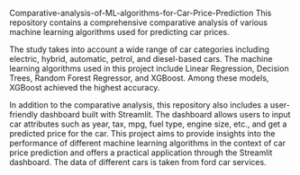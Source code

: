  Comparative-analysis-of-ML-algorithms-for-Car-Price-Prediction
 This repository contains a comprehensive comparative analysis of various machine learning algorithms used for predicting car prices. 

The study takes into account a wide range of car categories including electric, hybrid, automatic, petrol, and diesel-based cars. The machine learning algorithms used in this project include Linear Regression, Decision Trees, Random Forest Regressor, and XGBoost. 
Among these models, XGBoost achieved the highest accuracy.

In addition to the comparative analysis, this repository also includes a user-friendly dashboard built with Streamlit. The dashboard allows users to input car attributes such as year, tax, mpg, fuel type, engine size, etc., and get a predicted price for the car.
This project aims to provide insights into the performance of different machine learning algorithms in the context of car price prediction and offers a practical application through the Streamlit dashboard.
The data of different cars is taken from ford car services.
